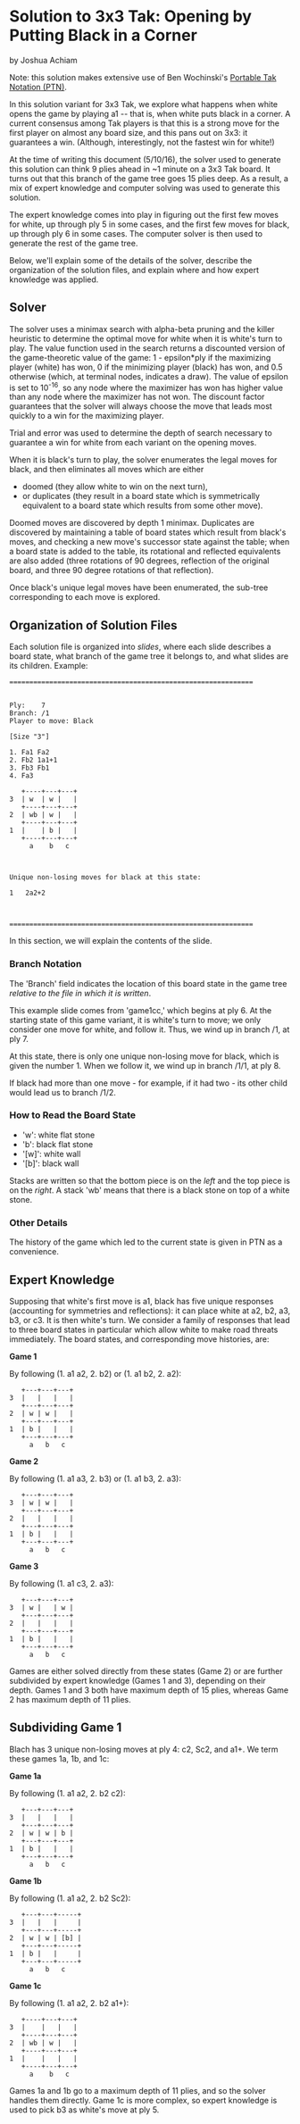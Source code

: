 # Solution to 3x3 Tak: Opening by Putting Black in a Corner
by Joshua Achiam

Note: this solution makes extensive use of Ben Wochinski's [Portable Tak Notation (PTN)](https://www.reddit.com/r/Tak/wiki/portable_tak_notation). 

In this solution variant for 3x3 Tak, we explore what happens when white opens the game by playing a1 -- that is, when white puts black in a corner. A current consensus among Tak players is that this is a strong move for the first player on almost any board size, and this pans out on 3x3: it guarantees a win. (Although, interestingly, not the fastest win for white!) 

At the time of writing this document (5/10/16), the solver used to generate this solution can think 9 plies ahead in ~1 minute on a 3x3 Tak board. It turns out that this branch of the game tree goes 15 plies deep. As a result, a mix of expert knowledge and computer solving was used to generate this solution. 

The expert knowledge comes into play in figuring out the first few moves for white, up through ply 5 in some cases, and the first few moves for black, up through ply 6 in some cases. The computer solver is then used to generate the rest of the game tree.

Below, we'll explain some of the details of the solver, describe the organization of the solution files, and explain where and how expert knowledge was applied.

## Solver

The solver uses a minimax search with alpha-beta pruning and the killer heuristic to determine the optimal move for white when it is white's turn to play. The value function used in the search returns a discounted version of the game-theoretic value of the game: 1 - epsilon*ply if the maximizing player (white) has won, 0 if the minimizing player (black) has won, and 0.5 otherwise (which, at terminal nodes, indicates a draw). The value of epsilon is set to 10<sup>-16</sup>, so any node where the maximizer has won has higher value than any node where the maximizer has not won. The discount factor guarantees that the solver will always choose the move that leads most quickly to a win for the maximizing player. 

Trial and error was used to determine the depth of search necessary to guarantee a win for white from each variant on the opening moves. 

When it is black's turn to play, the solver enumerates the legal moves for black, and then eliminates all moves which are either

* doomed (they allow white to win on the next turn),
* or duplicates (they result in a board state which is symmetrically equivalent to a board state which results from some other move). 

Doomed moves are discovered by depth 1 minimax. Duplicates are discovered by maintaining a table of board states which result from black's moves, and checking a new move's successor state against the table; when a board state is added to the table, its rotational and reflected equivalents are also added (three rotations of 90 degrees, reflection of the original board, and three 90 degree rotations of that reflection). 

Once black's unique legal moves have been enumerated, the sub-tree corresponding to each move is explored.


## Organization of Solution Files

Each solution file is organized into *slides*, where each slide describes a board state, what branch of the game tree it belongs to, and what slides are its children. Example:

```
=============================================================


Ply:	7
Branch:	/1
Player to move: Black

[Size "3"]

1. Fa1 Fa2 
2. Fb2 1a1+1 
3. Fb3 Fb1 
4. Fa3 

   +----+---+---+
3  | w  | w |   | 
   +----+---+---+
2  | wb | w |   | 
   +----+---+---+
1  |    | b |   | 
   +----+---+---+
     a    b   c  



Unique non-losing moves for black at this state: 

1	2a2+2



=============================================================
```

In this section, we will explain the contents of the slide.


### Branch Notation

The 'Branch' field indicates the location of this board state in the game tree *relative to the file in which it is written*. 

This example slide comes from 'game1cc,' which begins at ply 6. At the starting state of this game variant, it is white's turn to move; we only consider one move for white, and follow it. Thus, we wind up in branch /1, at ply 7.

At this state, there is only one unique non-losing move for black, which is given the number 1. When we follow it, we wind up in branch /1/1, at ply 8.

If black had more than one move - for example, if it had two - its other child would lead us to branch /1/2. 


### How to Read the Board State

* 'w': white flat stone
* 'b': black flat stone
* '[w]': white wall
* '[b]': black wall

Stacks are written so that the bottom piece is on the *left* and the top piece is on the *right*. A stack 'wb' means that there is a black stone on top of a white stone.


### Other Details

The history of the game which led to the current state is given in PTN as a convenience. 



## Expert Knowledge

Supposing that white's first move is a1, black has five unique responses (accounting for symmetries and reflections): it can place white at a2, b2, a3, b3, or c3. It is then white's turn. We consider a family of responses that lead to three board states in particular which allow white to make road threats immediately. The board states, and corresponding move histories, are:

**Game 1**

By following (1. a1 a2, 2. b2) or (1. a1 b2, 2. a2): 
```
   +---+---+---+
3  |   |   |   | 
   +---+---+---+
2  | w | w |   | 
   +---+---+---+
1  | b |   |   | 
   +---+---+---+
     a   b   c 
```

**Game 2**

By following (1. a1 a3, 2. b3) or (1. a1 b3, 2. a3): 
```
   +---+---+---+
3  | w | w |   | 
   +---+---+---+
2  |   |   |   | 
   +---+---+---+
1  | b |   |   | 
   +---+---+---+
     a   b   c 
```

**Game 3**

By following (1. a1 c3, 2. a3):
```
   +---+---+---+
3  | w |   | w | 
   +---+---+---+
2  |   |   |   | 
   +---+---+---+
1  | b |   |   | 
   +---+---+---+
     a   b   c 
```

Games are either solved directly from these states (Game 2) or are further subdivided by expert knowledge (Games 1 and 3), depending on their depth. Games 1 and 3 both have maximum depth of 15 plies, whereas Game 2 has maximum depth of 11 plies. 


## Subdividing Game 1

Blach has 3 unique non-losing moves at ply 4: c2, Sc2, and a1+. We term these games 1a, 1b, and 1c:

**Game 1a**

By following (1. a1 a2, 2. b2 c2):
```
   +---+---+---+
3  |   |   |   | 
   +---+---+---+
2  | w | w | b | 
   +---+---+---+
1  | b |   |   | 
   +---+---+---+
     a   b   c 
```


**Game 1b**

By following (1. a1 a2, 2. b2 Sc2):
```
   +---+---+-----+
3  |   |   |     | 
   +---+---+-----+
2  | w | w | [b] | 
   +---+---+-----+
1  | b |   |     | 
   +---+---+-----+
     a   b   c 
```


**Game 1c**

By following (1. a1 a2, 2. b2 a1+):
```
   +----+---+---+
3  |    |   |   | 
   +----+---+---+
2  | wb | w |   | 
   +----+---+---+
1  |    |   |   | 
   +----+---+---+
     a    b   c 
```

Games 1a and 1b go to a maximum depth of 11 plies, and so the solver handles them directly. Game 1c is more complex, so expert knowledge is used to pick b3 as white's move at ply 5. 
